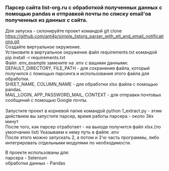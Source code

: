 ### Парсер сайта list-org.ru с обработкой полученных данных с помощью pandas и отправкой почты по списку email'ов полученных из данных с сайта. ###

Для запуска - склонируйте проект командой git clone https://github.com/ant4p/simple_listorg_parser_with_etl_and_email_notifications.git  <br/>
Создайте виртуальное окружение.<br/>
Установите в виртуальное окружение файл requirements.txt командой pip install -r requirements.txt<br/>
Файл .env_example замените на .env c вашими данными: <br/>
DEFAULT_DIRECTORY, FILE_PATH - для сохранения файла, который получился с помощью парсинга и использования этого файла для обработки. <br/>
SHEET_NAME, COLUMN_NAME - для обработки xlsx файла с помощью pandas. <br/>
MAIL_LOGIN, APP_PASSWORD_MAIL, CONTEXT - для отправки почтовых сообщений с помощью Google почты. <br/>
<br/>
Запустите проект в корневой папке командой python 1_extract.py - этим действием вы запустите парсер, время работы парсера - около 3ёх минут <br/>
После того, как парсер отработает - на выходе получится файл xlsx.(по умолчанию list) Указываем к нему путь в файле .env <br/>
После этого можно запускать 2, а потом и 3'ю часть программы, либо интегрировать отдельными модулями по необходимости. <br/>

В проекте использованы для:<br/>
парсера - Selenium<br/>
обработки данных - Pandas<br/>